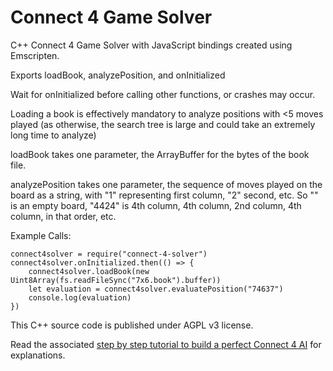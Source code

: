 # Connect 4 Game Solver

C++ Connect 4 Game Solver with JavaScript bindings created using Emscripten. 

Exports loadBook, analyzePosition, and onInitialized

Wait for onInitialized before calling other functions, or crashes may occur. 

Loading a book is effectively mandatory to analyze positions with <5 moves played (as otherwise, the search tree is large and could take an extremely long time to analyze)

loadBook takes one parameter, the ArrayBuffer for the bytes of the book file. 

analyzePosition takes one parameter, the sequence of moves played on the board as a string, with "1" representing first column, "2" second, etc. 
So "" is an empty board, "4424" is 4th column, 4th column, 2nd column, 4th column, in that order, etc. 

Example Calls:

```
connect4solver = require("connect-4-solver")
connect4solver.onInitialized.then(() => {
    connect4solver.loadBook(new Uint8Array(fs.readFileSync("7x6.book").buffer))
    let evaluation = connect4solver.evaluatePosition("74637")
    console.log(evaluation)
})
```

This C++ source code is published under AGPL v3 license.

Read the associated [step by step tutorial to build a perfect Connect 4 AI](http://blog.gamesolver.org) for explanations.
